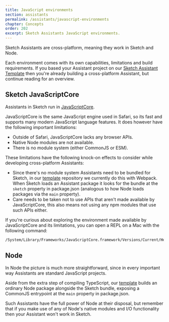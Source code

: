 ```yaml
---
title: JavaScript environments
section: assistants
permalink: /assistants/javascript-environments
chapter: Concepts
order: 202
excerpt: Sketch Assistants JavaScript environments.
---
```


Sketch Assistants are cross-platform, meaning they work in Sketch and Node.

Each environment comes with its own capabilities, limitations and build requirements. If you based your Assistant project on our [Sketch Assistant Template](https://github.com/sketch-hq/sketch-assistant-template) then you're already building a cross-platform Assistant, but continue reading for an overview.

## Sketch JavaScriptCore

Assistants in Sketch run in [JavaScriptCore](https://developer.apple.com/documentation/javascriptcore).

JavaScriptCore is the same JavaScript engine used in Safari, so its fast and supports many modern JavaScript language features. It does however have the following important limitations:

- Outside of Safari, JavaScriptCore lacks any browser APIs.
- Native Node modules are not available.
- There is no module system (either CommonJS or ESM).

These limitations have the following knock-on effects to consider while developing cross-platform Assistants:

- Since there's no module system Assistants need to be bundled for Sketch, in our [template](https://github.com/sketch-hq/sketch-assistant-template/blob/main/webpack.config.js) repository we currently do this with Webpack. When Sketch loads an Assistant package it looks for the bundle at the `sketch` property in package.json (analogous to how Node loads packages via the `main` property).
- Care needs to be taken not to use APIs that aren't made available by JavaScriptCore, this also means not using any npm modules that use such APIs either.

If you're curious about exploring the environment made available by JavaScriptCore and its limitations, you can open a REPL on a Mac with the following command:

```sh
/System/Library/Frameworks/JavaScriptCore.framework/Versions/Current/Helpers/jsc
```

## Node

In Node the picture is much more straightforward, since in every important way Assistants are standard JavaScript projects.

Aside from the extra step of compiling TypeScript, our [template](https://github.com/sketch-hq/sketch-assistant-template) builds an ordinary Node package alongside the Sketch bundle, exposing a CommonJS entrypoint at the `main` property in package.json.

Such Assistants have the full power of Node at their disposal, but remember that if you make use of any of Node's native modules and I/O functionality then your Assistant won't work in Sketch.